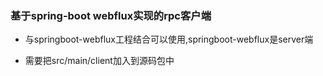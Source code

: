 ### 基于spring-boot webflux实现的rpc客户端

- 与springboot-webflux工程结合可以使用,springboot-webflux是server端

- 需要把src/main/client加入到源码包中